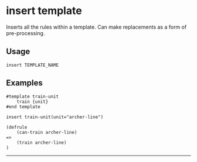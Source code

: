 # insert template
Inserts all the rules within a template. Can make replacements as a form of pre-processing.
## Usage
```
insert TEMPLATE_NAME
```
## Examples
```
#template train-unit
    train {unit}
#end template

insert train-unit(unit="archer-line")
```
```
(defrule
    (can-train archer-line)
=>
    (train archer-line)
)

```
---
